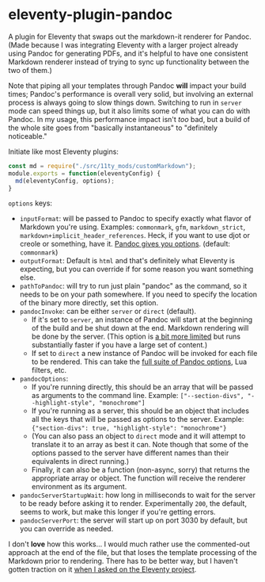 # eleventy-plugin-pandoc

A plugin for Eleventy that swaps out the markdown-it renderer
for Pandoc. (Made because I was integrating Eleventy with a
larger project already using Pandoc for generating PDFs, and
it's helpful to have one consistent Markdown renderer instead
of trying to sync up functionality between the two of them.)

Note that piping all your templates through Pandoc **will** 
impact your build times; Pandoc's performance is overall very
solid, but involving an external process is always going to slow
things down. Switching to run in `server` mode can speed things
up, but it also limits some of what you can do with Pandoc. In
my usage, this performance impact isn't _too_ bad, but a build of
the whole site goes from "basically instantaneous" to "definitely
noticeable." 

Initiate like most Eleventy plugins:
```js
const md = require("./src/11ty_mods/customMarkdown");
module.exports = function(eleventyConfig) {
  md(eleventyConfig, options);
}
```

`options` keys:
* `inputFormat`: will be passed to Pandoc to specify exactly
   what flavor of Markdown you're using. Examples: `commonmark`, `gfm`,
   `markdown_strict`, `markdown+implicit_header_references`. Heck, if
   you want to use djot or creole or something, have it. 
   [Pandoc gives you options](https://pandoc.org/MANUAL.html#option--from).
   (default: `commonmark`)
* `outputFormat`: Default is `html` and that's definitely what Eleventy
   is expecting, but you can override if for some reason you want
   something else.
* `pathToPandoc`: will try to run just plain "pandoc" as the command,
   so it needs to be on your path somewhere. If you need to specify
   the location of the binary more directly, set this option.
* `pandocInvoke`: can be either `server` or `direct` (default).
  * If it's set to `server`, an instance of Pandoc will start at the
    beginning of the build and be shut down at the end. Markdown
    rendering will be done by the server. (This option is 
    [a bit more limited](https://github.com/jgm/pandoc/blob/master/doc/pandoc-server.md)
    but runs substantially faster if you have a large set of content.)
  * If set to `direct` a new instance of Pandoc will be invoked for each
    file to be rendered. This can take the 
    [full suite of Pandoc options](https://pandoc.org/MANUAL.html), 
    Lua filters, etc.
* `pandocOptions`:
   * If you're running directly, this should be an array that will
     be passed as arguments to the command line. Example: `["--section-divs",
     "--highlight-style", "monochrome"]`
   * If you're running as a server, this should be an
     object that includes all the keys that will be passed as options to
     the server. Example: `{"section-divs": true, "highlight-style": "monochrome"}`
   * (You can also pass an object to `direct` mode and it will attempt to translate
     it to an array as best it can. Note though that some of the options passed
     to the server have different names than their equivalents in direct running.)
   * Finally, it can also be a function (non-async, sorry) that returns the
     appropriate array or object. The function will receive the renderer 
     environment as its argument. 
* `pandocServerStartupWait`: how long in milliseconds to wait for the server
   to be ready before asking it to render. Experimentally `200`, the default,
   seems to work, but make this longer if you're getting errors.
* `pandocServerPort`: the server will start up on port 3030 by default, but
   you can override as needed.

I don't **love** how this works... I would much rather use the commented-out
approach at the end of the file, but that loses the template processing of
the Markdown prior to rendering. There has to be better way, but I haven't gotten
traction on it [when I asked on the Eleventy project](https://github.com/11ty/eleventy/discussions/3381).
